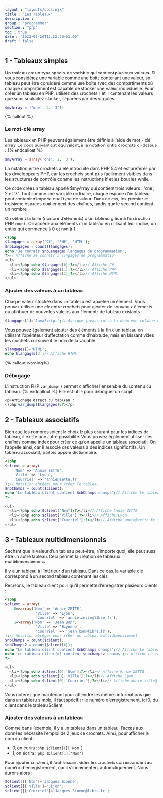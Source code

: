 ```yaml
---
layout : "layouts/docs.njk"
title : "Les Tableaux"
description : ""
group : "programmer"
section : "php"
toc : true
date : "2022-08-20T13:22:56+02:00"
draft : false
---
```

## 1 - Tableaux simples
Un tableau est un type spécial de variable qui contient plusieurs valeurs. Si vous considérez une variable comme une boîte contenant une valeur, un tableau peut être considéré comme une boîte avec des compartiments où chaque compartiment est capable de stocker une valeur individuelle.
Pour créer un tableau en PHP, utilisez des crochets `[` et `]` contenant les valeurs que vous souhaitez stocker, séparées par des virgules.
```php
$myArray = ['one', 2, '3'];
```
{% callout %}
### Le mot-clé array
Les tableaux en PHP peuvent également être définis à l’aide du mot - clé array. Le code suivant est équivalent, à la notation entre crochets ci-dessus :
{% endcallout %}
```php
$myArray = array('one', 2, '3');
```
La notation entre crochets a été introduite dans PHP 5.4 et est préférée par les développeurs PHP, car les crochets sont plus facilement visibles dans les structures de contrôle comme les instructions if et les boucles while.

Ce code crée un tableau appelé $myArray qui contient trois valeurs : 'one', 2 et '3'. Tout comme une variable ordinaire, chaque espace d’un tableau peut contenir n’importe quel type de valeur. Dans ce cas, les premier et troisième espaces contiennent des chaînes, tandis que le second contient un nombre

On obtient la taille (nombre d’éléments) d’un tableau grâce à l’instruction PHP `count`.
On accède aux éléments d’un tableau en utilisant leur indice, un entier qui commence à 0 et non à 1.
```php
<?php
$langages = array('C#', 'PHP', 'HTML');
$nbLangages = count($langages);
echo "Je connais $nbLangages langages de programmation";
?>// Affiche Je connais 3 langages de programmation
<ul>
  <li><?php echo $langages[0];?></li>// Affiche C#
  <li><?php echo $langages[1];?></li>// Affiche PHP
  <li><?php echo $langages[2];?></li>// Affiche HTML
</ul>
```
### Ajouter des valeurs à un tableau
Chaque valeur stockée dans un tableau est appelée un élément. Vous pouvez utiliser une clé entre crochets pour ajouter de nouveaux éléments ou attribuer de nouvelles valeurs aux éléments de tableau existants :
```php
$langages[1]='JavaScript';// Assigne javascript à la deuxième colonne du tableau
```
Vous pouvez également ajouter des éléments à la fin d’un tableau en utilisant l’opérateur d’affectation comme d’habitude, mais en laissant vides les crochets qui suivent le nom de la variable
```php
$langages[]='HTML';
echo $langages[3];// Affiche HTML
```
{% callout warning%}
### Débogage
L'instruction PHP `var_dump()` permet d'afficher l'ensemble du contenu du tableau.
{% endcallout %}
Elle est utile pour déboguer un script.
```php
<p>Affichage direct du tableau :
<?php var_dump($langages);?></p> 
```
## 2 - Tableaux associatifs
Bien que les nombres soient le choix le plus courant pour les indices de tableau, il existe une autre possibilité. Vous pouvez également utiliser des chaînes comme index pour créer ce qu’on appelle un tableau associatif. On l’appelle ainsi, car il associe des valeurs à des indices significatifs. Un tableau associatif, parfois appelé dictionnaire.
```php
<?php
$client = array(
    'Nom' => 'Annie ZETTE',
    'Ville' => 'Lyon',
    'Courriel' => 'annie@zette.fr'
);// Notation abrégée pour créer le tableau
$nbChamps = count($client);
echo "Le tableau client contient $nbChamps champs";// Affiche Le tableau client contient 3 champs
?>

<ul>
  <li><?php echo $client["Nom"];?></li>// Affiche Annie ZETTE
  <li><?php echo $client["Ville"];?></li>// Affiche Lyon
  <li><?php echo $client["Courriel"];?></li>// Affiche annie@zette.fr
</ul>
```
## 3 - Tableaux multidimensionnels
Sachant que la valeur d’un tableau peut-être, n’importe quoi, elle peut aussi être un autre tableau. Ceci permet la création de tableaux multidimensionnels.

Il y a un tableau à l’intérieur d’un tableau. Dans ce cas, la variable clé correspond à un second tableau contenant les clés

Recréons, le tableau client pour qu’il permette d’enregistrer plusieurs clients :
```php
<?php
$client = array(
    0=>array('Nom' => 'Annie ZETTE',
              'Ville' => 'Lyon',
              'Courriel' => 'annie.zette@libre.fr'),
    1=>array('Nom' => 'Jean Bon',
              'Ville' => 'Bayonne',
              'Courriel' => 'jean.bon@libre.fr'),
);// Notation abrégée pour créer un tableau multidimensionnel
$nbChamps = count($client);
$nbChamps2 = count($client[0]);
echo "Le tableau client contient $nbChamps champs";// Affiche Le tableau client contient 2 champs
echo "Le tableau client[0] contient $nbChamps2 champs";// Affiche Le tableau client[0] contient 3 champs
?>

<ul>
  <li><?php echo $client[0]['Nom'];?></li>// Affiche Annie ZETTE
  <li><?php echo $client[0]['Ville'];?></li>// Affiche Lyon
  <li><?php echo $client[0]['Courriel'];?></li>// Affiche annie.zette@libre.fr
</ul>
```
Vous noterez que maintenant pour atteindre les mêmes informations que dans un tableau simple, il faut spécifier le numéro d’enregistrement, ici 0, du client dans le tableau $client
### Ajouter des valeurs à un tableau
Comme dans l’exemple, il y a un tableau dans un tableau, l’accès aux données nécessite l’emploi de 2 jeux de crochets.
Ainsi, pour afficher le nom du client :

- 0, on écrira :```php $client[0]['Nom']```
- 1, on écrira : ```php $client[1]['Nom']```

Pour ajouter un client, il faut laissant vides les crochets correspondant au numéro d'enregistrement, car il s’incrémentera automatiquement. Nous aurons alors :
```php
$client[]['Nom']='Jacques Sionne';
$client[]['Ville']='Dijon';
$client[]['Courriel']='Jacques.Sionne@libre.fr';
```
